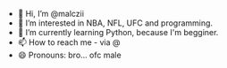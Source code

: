 - 👋 Hi, I’m @malczii
- 👀 I’m interested in NBA, NFL, UFC and programming.
- 🌱 I’m currently learning Python, because I'm begginer.
- 📫 How to reach me - via @
- 😄 Pronouns: bro... ofc male
